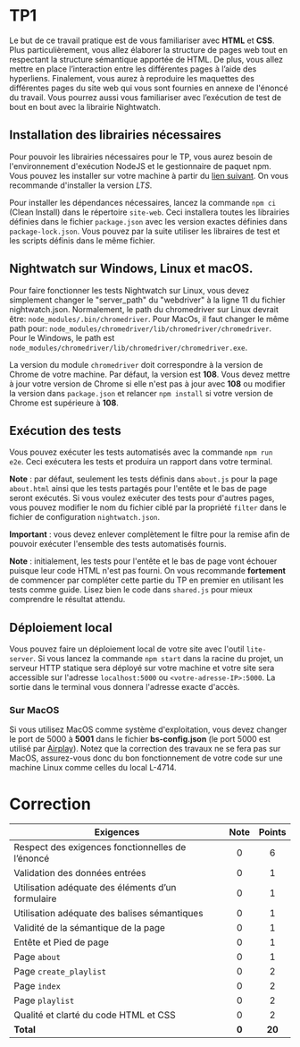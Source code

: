 # TP1

Le but de ce travail pratique est de vous familiariser avec **HTML** et **CSS**. Plus particulièrement, vous allez élaborer la structure de pages web tout en respectant la structure sémantique apportée de HTML. De plus, vous allez mettre en place l’interaction entre les différentes pages à l’aide des hyperliens. Finalement, vous aurez à reproduire les maquettes des différentes pages du site web qui vous sont fournies en annexe de l'énoncé du travail. Vous pourrez aussi vous familiariser avec l’exécution de test de bout en bout avec la librairie Nightwatch.

## Installation des librairies nécessaires

Pour pouvoir les librairies nécessaires pour le TP, vous aurez besoin de l'environnement d'exécution NodeJS et le gestionnaire de paquet npm. Vous pouvez les installer sur votre machine à partir du [lien suivant](https://nodejs.org/en/download/). On vous recommande d'installer la version *LTS*.

Pour installer les dépendances nécessaires, lancez la commande `npm ci` (Clean Install) dans le répertoire `site-web`. Ceci installera toutes les librairies définies dans le fichier `package.json` avec les version exactes définies dans `package-lock.json`. Vous pouvez par la suite utiliser les libraires de test et les scripts définis dans le même fichier.
## Nightwatch sur Windows, Linux et macOS.

Pour faire fonctionner les tests Nightwatch sur Linux, vous devez simplement changer le "server_path" du "webdriver" à la ligne 11 du fichier nightwatch.json. Normalement, le path du chromedriver sur Linux devrait être: `node_modules/.bin/chromedriver`. Pour MacOs, il faut changer le même path pour: `node_modules/chromedriver/lib/chromedriver/chromedriver`. Pour le Windows, le path est `node_modules/chromedriver/lib/chromedriver/chromedriver.exe`.

La version du module `chromedriver` doit correspondre à la version de Chrome de votre machine. Par défaut, la version est **108**. Vous devez mettre à jour votre version de Chrome si elle n'est pas à jour avec **108** ou modifier la version dans `package.json` et relancer `npm install` si votre version de Chrome est supérieure à **108**.

## Exécution des tests

Vous pouvez exécuter les tests automatisés avec la commande `npm run e2e`. Ceci exécutera les tests et produira un rapport dans votre terminal.

**Note** : par défaut, seulement les tests définis dans `about.js` pour la page `about.html` ainsi que les tests partagés pour l'entête et le bas de page seront exécutés. Si vous voulez exécuter des tests pour d'autres pages, vous pouvez modifier le nom du fichier ciblé par la propriété `filter` dans le fichier de configuration `nightwatch.json`. 

**Important** : vous devez enlever complètement le filtre pour la remise afin de pouvoir exécuter l'ensemble des tests automatisés fournis.

**Note** : initialement, les tests pour l'entête et le bas de page vont échouer puisque leur code HTML n'est pas fourni. On vous recommande **fortement** de commencer par compléter cette partie du TP en premier en utilisant les tests comme guide. Lisez bien le code dans `shared.js` pour mieux comprendre le résultat attendu.

## Déploiement local

Vous pouvez faire un déploiement local de votre site avec l'outil `lite-server`. Si vous lancez la commande `npm start` dans la racine du projet, un serveur HTTP statique sera déployé sur votre machine et votre site sera accessible sur l'adresse `localhost:5000` ou `<votre-adresse-IP>:5000`. La sortie dans le terminal vous donnera l'adresse exacte d'accès.

### Sur MacOS

Si vous utilisez MacOS comme système d'exploitation, vous devez changer le port de 5000 à **5001** dans le fichier **bs-config.json** (le port 5000 est utilisé par [Airplay](https://developer.apple.com/forums/thread/682332)).
Notez que la correction des travaux ne se fera pas sur MacOS, assurez-vous donc du bon fonctionnement de votre code sur une machine Linux comme celles du local L-4714.

# Correction

| **Exigences**                                     | **Note** | **Points** |
| ------------------------------------------------- | :------: | :--------: |
| Respect des exigences fonctionnelles de l’énoncé  |    0     |     6      |
| Validation des données entrées                    |    0     |     1      |
| Utilisation adéquate des éléments d’un formulaire |    0     |     1      |
| Utilisation adéquate des balises sémantiques      |    0     |     1      |
| Validité de la sémantique de la page              |    0     |     1      |
| Entête et Pied de page                            |    0     |     1      |
| Page `about`                                      |    0     |     1      |
| Page `create_playlist`                            |    0     |     2      |
| Page `index`                                      |    0     |     2      |
| Page `playlist`                                   |    0     |     2      |
| Qualité et clarté du code HTML et CSS             |    0     |     2      |
| **Total**                                         | **0**    |   **20**   |